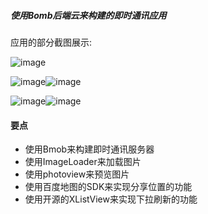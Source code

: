 ##### 使用Bomb后端云来构建的即时通讯应用

应用的部分截图展示:

![image](http://ohazfcl3s.bkt.clouddn.com/login.gif)

![image](http://ohazfcl3s.bkt.clouddn.com/conversation_new.png)![image](http://ohazfcl3s.bkt.clouddn.com/setting_ui.png)

![image](http://ohazfcl3s.bkt.clouddn.com/chat.png)![image](http://ohazfcl3s.bkt.clouddn.com/chat_voice.png)

#### 要点
- 使用Bmob来构建即时通讯服务器
- 使用ImageLoader来加载图片
- 使用photoview来预览图片
- 使用百度地图的SDK来实现分享位置的功能
- 使用开源的XListView来实现下拉刷新的功能
